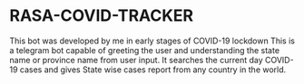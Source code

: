 # RASA-COVID-TRACKER
This bot was developed by me in early stages of COVID-19 lockdown
This is a telegram bot capable of greeting the user and understanding the state name or province name from user input.
It searches the current day COVID-19 cases and gives State wise cases report from any country in the world.
